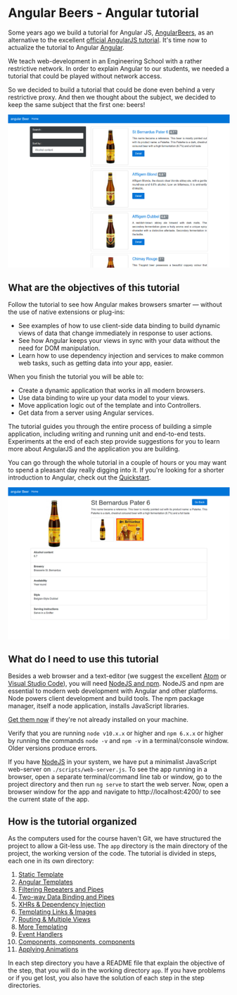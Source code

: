 # Angular Beers - Angular tutorial #

Some years ago we build a tutorial for Angular JS, [AngularBeers](https://github.com/LostInBrittany/angular-beers), as an alternative to the excellent [official AngularJS tutorial](https://docs.angularjs.org/tutorial/). It's time now to actualize the tutorial to Angular [Angular](https://angular.io/).

We teach web-development in an Engineering School with a rather restrictive network. In order to explain Angular to our students, we needed a tutorial that could be played without network access.

So we decided to build a tutorial that could be done even behind a very restrictive proxy. And then we thought about the subject, we decided to keep the same subject that the first one: beers!

![Screenshot](assets/screenshot-01.jpg)

## What are the objectives of this tutorial ##

Follow the tutorial to see how Angular makes browsers smarter — without the use of native extensions or plug-ins:

+ See examples of how to use client-side data binding to build dynamic views of data that change immediately in response to user actions.
+ See how Angular keeps your views in sync with your data without the need for DOM manipulation.
+ Learn how to use dependency injection and services to make common web tasks, such as getting data into your app, easier.

When you finish the tutorial you will be able to:

+ Create a dynamic application that works in all modern browsers.
+ Use data binding to wire up your data model to your views.
+ Move application logic out of the template and into Controllers.
+ Get data from a server using Angular services.

The tutorial guides you through the entire process of building a simple application, including writing and running unit and end-to-end tests. Experiments at the end of each step provide suggestions for you to learn more about AngularJS and the application you are building.

You can go through the whole tutorial in a couple of hours or you may want to spend a pleasant day really digging into it. If you're looking for a shorter introduction to Angular, check out the [Quickstart](https://angular.io/docs/ts/latest/quickstart.html).

![Screenshot](assets/screenshot-02.jpg)

## What do I need to use this tutorial ##

Besides a web browser and a text-editor (we suggest the excellent [Atom](https://atom.io/) or [Visual Studio Code](https://code.visualstudio.com/)), you will need [NodeJS and npm](https://nodejs.org). NodeJS and npm are essential to modern web development with Angular and other platforms. Node powers client development and build tools. The npm package manager, itself a node application, installs JavaScript libraries.

[Get them now](https://docs.npmjs.com/getting-started/installing-node) if they're not already installed on your machine.

Verify that you are running `node v10.x.x` or higher and `npm 6.x.x` or higher by running the commands `node -v` and `npm -v` in a terminal/console window. Older versions produce errors.

If you have [NodeJS](http://nodejs.org) in your system, we have put a minimalist JavaScript web-server on `./scripts/web-server.js`. To see the app running in a browser, open a separate terminal/command line tab or window, go to the project directory and then run `ng serve` to start the web server. Now, open a browser window for the app and navigate to http://localhost:4200/ to see the current state of the app.

## How is the tutorial organized ##

As the computers used for the course haven't Git, we have structured the project to allow a Git-less use. The `app` directory is the main directory of the project, the working version of the code. The tutorial is divided in steps, each one in its own directory:

1. [Static Template](./step-01/)
1. [Angular Templates](./step-02/)
1. [Filtering Repeaters and Pipes](./step-03/)
1. [Two-way Data Binding and Pipes](./step-04/)
1. [XHRs & Dependency Injection](./step-05/)
1. [Templating Links & Images](./step-06/)
1. [Routing & Multiple Views](./step-07/)
1. [More Templating](./step-08/)
1. [Event Handlers](./step-09)
1. [Components, components, components](./step-10)
1. [Applying Animations](./step-11)

In each step directory you have a README file that explain the objective of the step, that you will do in the working directory `app`. If you have problems or if you get lost, you also have the solution of each step in the step directories.